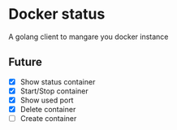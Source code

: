 # Docker status
A golang client to mangare you docker instance
## Future
- [x] Show status container
- [x] Start/Stop container
- [x] Show used port
- [x] Delete container
- [ ] Create container